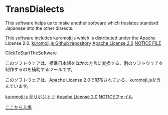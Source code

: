 # TransDialects
This software helps us to make another software which traslates standard Japanese into the other diarects.

This software includes kuromoji.js which is distributed under the Apache License 2.0.
  [kuromoji.js Github repository](https://github.com/takuyaa/kuromoji.js)
  [Apache License 2.0](kuromoji/LICENSE-2.0.txt)
  [NOTICE FILE](kuromoji/NOTICE.md)

[ClickToStartTheSoftware](./transDialects.html)

このソフトウェアは、標準日本語をほかの方言に変換する、別のソフトウェアを制作するのを補助するツールです。

このソフトウェアは、Apache License 2.0で配布されている、kuromoji.jsを含んでいます。

  [kuromoji.js 元リポジトリ](https://github.com/takuyaa/kuromoji.js)
  [Apache License 2.0](kuromoji/LICENSE-2.0.txt)
  [NOTICEファイル](kuromoji/NOTICE.md)

[ここから入場](./transDialects.html)
